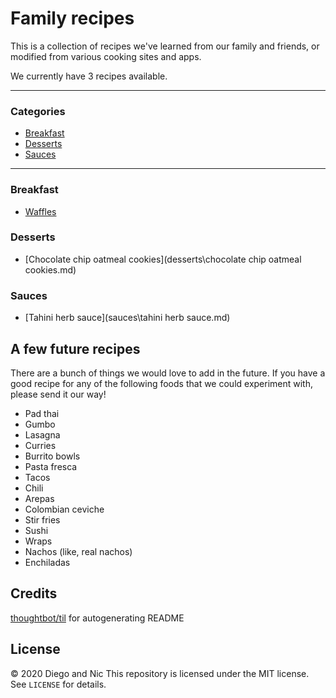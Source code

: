 # Family recipes
This is a collection of recipes we've learned from our family and friends, or modified
from various cooking sites and apps.

We currently have 3 recipes available.

---
### Categories
* [Breakfast](#breakfast)
* [Desserts](#desserts)
* [Sauces](#sauces)

---
### Breakfast

- [Waffles](breakfast\waffles.md)

### Desserts

- [Chocolate chip oatmeal cookies](desserts\chocolate chip oatmeal cookies.md)

### Sauces

- [Tahini herb sauce](sauces\tahini herb sauce.md)

## A few future recipes
There are a bunch of things we would love to add in the future. If you have a good recipe
for any of the following foods that we could experiment with, please send it our way!
- Pad thai
- Gumbo
- Lasagna
- Curries
- Burrito bowls
- Pasta fresca
- Tacos
- Chili
- Arepas
- Colombian ceviche
- Stir fries
- Sushi
- Wraps
- Nachos (like, real nachos)
- Enchiladas

## Credits
[thoughtbot/til](https://github.com/thoughtbot/til) for autogenerating README

## License
&copy; 2020 Diego and Nic
This repository is licensed under the MIT license. See `LICENSE` for details.
